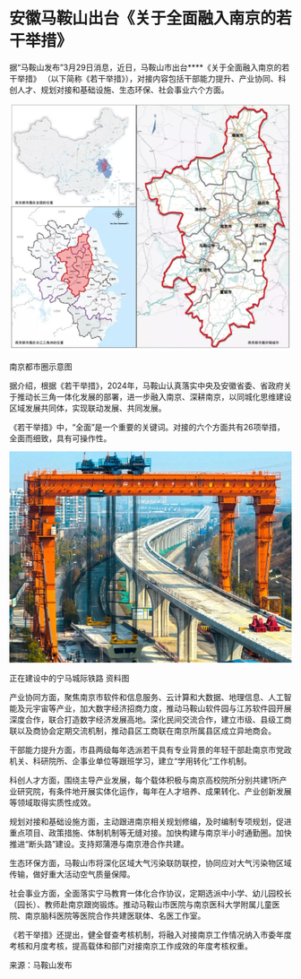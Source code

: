 # 安徽马鞍山出台《关于全面融入南京的若干举措》

据“马鞍山发布”3月29日消息，近日，马鞍山市出台****《关于全面融入南京的若干举措》
（以下简称《若干举措》），对接内容包括干部能力提升、产业协同、科创人才、规划对接和基础设施、生态环保、社会事业六个方面。

![4e8107ce74fc8f461d787a72eaf6ced7.jpg](https://raw.githubusercontent.com/qqhsx/qqnews_image/main/2024/03/29/安徽马鞍山出台《关于全面融入南京的若干举措》/4e8107ce74fc8f461d787a72eaf6ced7.jpg)

南京都市圈示意图

据介绍，根据《若干举措》，2024年，马鞍山认真落实中央及安徽省委、省政府关于推动长三角一体化发展的部署，进一步融入南京、深耕南京，以同城化思维建设区域发展共同体，实现联动发展、共同发展。

《若干举措》中，“全面”是一个重要的关键词。对接的六个方面共有26项举措，全面而细致，具有可操作性。

![abeee94f34658e8da9ce5213c30e140b.jpg](https://raw.githubusercontent.com/qqhsx/qqnews_image/main/2024/03/29/安徽马鞍山出台《关于全面融入南京的若干举措》/abeee94f34658e8da9ce5213c30e140b.jpg)

正在建设中的宁马城际铁路 资料图

产业协同方面，聚焦南京市软件和信息服务、云计算和大数据、地理信息、人工智能及元宇宙等产业，加大数字经济招商力度，推动马鞍山软件园与江苏软件园开展深度合作，联合打造数字经济发展高地。深化民间交流合作，建立市级、县级工商联以及商协会定期交流机制，推动县区工商联在南京所属县区成立异地商会。

干部能力提升方面，市县两级每年选派若干具有专业背景的年轻干部赴南京市党政机关、科研院所、企事业单位等跟班学习，建立“学用转化”工作机制。

科创人才方面，围绕主导产业发展，每个载体积极与南京高校院所分别共建1所产业研究院，有条件地开展实体化运作，每年在人才培养、成果转化、产业创新发展等领域取得实质性成效。

规划对接和基础设施方面，主动跟进南京相关规划修编，及时编制专项规划，促进重点项目、政策措施、体制机制等无缝对接。加快构建与南京半小时通勤圈。加快推进“断头路”建设。支持郑蒲港与南京港合作共建。

生态环保方面，马鞍山市将深化区域大气污染联防联控，协同应对大气污染物区域传输，做好重大活动空气质量保障。

社会事业方面，全面落实宁马教育一体化合作协议，定期选派中小学、幼儿园校长（园长）、教师赴南京跟岗锻炼。推动马鞍山市医院与南京医科大学附属儿童医院、南京脑科医院等医院合作共建医联体、名医工作室。

《若干举措》还提出，健全督查考核机制，将融入对接南京工作情况纳入市委年度考核和月度考核，提高载体和部门对接南京工作成效的年度考核权重。

来源：马鞍山发布

